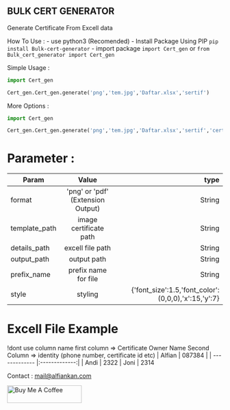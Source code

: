 ## BULK CERT GENERATOR

Generate Certificate From Excell data

How To Use :
    - use python3 (Recomended)
    - Install Package Using PIP `pip install Bulk-cert-generator`
    - import package `import Cert_gen` or `from Bulk_cert_generator import Cert_gen`

Simple Usage :
```python
import Cert_gen

Cert_gen.Cert_gen.generate('png','tem.jpg','Daftar.xlsx','sertif')
```
More Options :
```python
import Cert_gen

Cert_gen.Cert_gen.generate('png','tem.jpg','Daftar.xlsx','sertif','cert101',{'font_size':1.5,'font_color':(0,0,0),'x':15,'y':7})
```

# Parameter :

| Param       | Value           | type  |
| ------------- |:-------------:| -----:|
| format      | 'png' or 'pdf' (Extension Output) | String |
| template_path      | image certificate path      |   String |
| details_path | excell file path      |    String |
| output_path | output path      |    String |
|prefix_name | prefix name for file      |    String |
| style | styling     |  {'font_size':1.5,'font_color':(0,0,0),'x':15,'y':7}  |

# Excell File Example
!dont use column name
first column => Certificate Owner Name
Second Column => identity (phone number, certificate id etc)
| Alfian       | 087384           |
| ------------- |:-------------:|
| Andi     | 2322 
| Joni      | 2314     

Contact : mail@alfiankan.com

<a href="https://www.buymeacoffee.com/alfiankan" target="_blank"><img src="https://cdn.buymeacoffee.com/buttons/default-orange.png" alt="Buy Me A Coffee" height="41" width="174"></a>